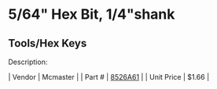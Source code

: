 # 5/64" Hex Bit, 1/4"shank
## Tools/Hex Keys
Description: 	 

| Vendor | Mcmaster | 
| Part # | [8526A61](http://www.mcmaster.com/) | 
| Unit Price | $1.66 | 
